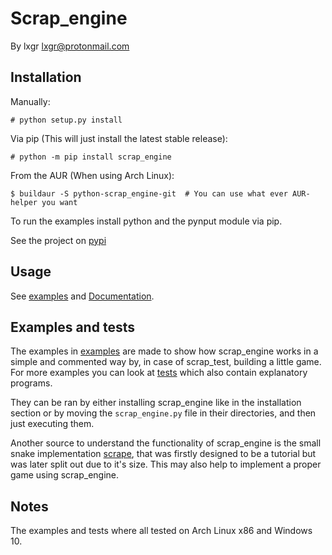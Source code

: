 # Scrap_engine
By lxgr <lxgr@protonmail.com>

## Installation
Manually:
```shell
# python setup.py install
```

Via pip (This will just install the latest stable release):
```shell
# python -m pip install scrap_engine
```

From the AUR (When using Arch Linux):
```shell
$ buildaur -S python-scrap_engine-git  # You can use what ever AUR-helper you want
```

To run the examples install python and the pynput module via pip.

See the project on [pypi](https://pypi.org/project/scrap-engine/)

## Usage
See [examples](examples) and [Documentation](docs/DOCS.md).

## Examples and tests
The examples in [examples](examples) are made to show how scrap_engine works in a simple and commented way by, in case of scrap_test, building a little game. For more examples you can look at [tests](tests) which also contain explanatory programs.

They can be ran by either installing scrap_engine like in the installation section or by moving the ```scrap_engine.py``` file in their directories, and then just executing them.

Another source to understand the functionality of scrap_engine is the small snake implementation [scrape](https://github.com/lxgr-linux/scrape), that was firstly designed to be a tutorial but was later split out due to it's size. This may also help to implement a proper game using scrap_engine.

## Notes
The examples and tests where all tested on Arch Linux x86 and Windows 10.
